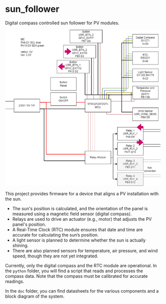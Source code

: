 # sun_follower
Digital compass controlled sun follower for PV modules.

![block diagram](weather_station.drawio.png)

This project provides firmware for a device that aligns a PV installation with the sun.  
- The sun's position is calculated, and the orientation of the panel is measured using a magnetic field sensor (digital compass).  
- Relays are used to drive an actuator (e.g., motor) that adjusts the PV panel's position.  
- A Real-Time Clock (RTC) module ensures that date and time are accurate for calculating the sun’s position.  
- A light sensor is planned to determine whether the sun is actually shining.  
- There are also planned sensors for temperature, air pressure, and wind speed, though they are not yet integrated.  

Currently, only the digital compass and the RTC module are operational. In the `python` folder, you will find a script that reads and processes the compass data. Note that the compass must be calibrated for accurate readings.

In the `doc` folder, you can find datasheets for the various components and a block diagram of the system.
